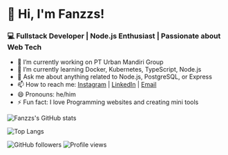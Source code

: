 # 👋 Hi, I'm Fanzzs!
### 💻 Fullstack Developer | Node.js Enthusiast | Passionate about Web Tech

- 🔭 I’m currently working on PT Urban Mandiri Group
- 🌱 I’m currently learning Docker, Kubernetes, TypeScript, Node.js
- 💬 Ask me about anything related to Node.js, PostgreSQL, or Express
- 📫 How to reach me: [Instagram](https://instagram.com/irfanzzs.id) | [LinkedIn](www.linkedin.com/in/mirfansyah-webdev) | [Email](syah90009@gmail.com) 
- 😄 Pronouns: he/him
- ⚡ Fun fact: I love Programming websites and creating mini tools



 ![Fanzzs's GitHub stats](https://github-readme-stats.vercel.app/api?username=fanzzs&show_icons=true&theme=tokyonight)
 
 ![Top Langs](https://github-readme-stats.vercel.app/api/top-langs/?username=fanzzs&layout=compact)
 
 ![GitHub followers](https://img.shields.io/github/followers/fanzzs?style=social)
 ![Profile views](https://komarev.com/ghpvc/?username=fanzzs&color=blue)



